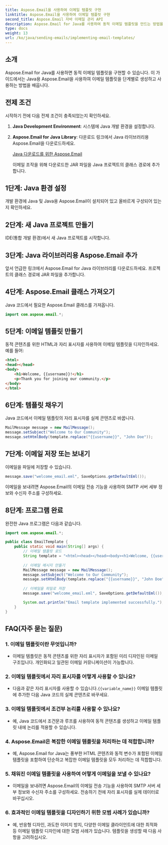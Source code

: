 ```yaml
---
title: Aspose.Email을 사용하여 이메일 템플릿 구현
linktitle: Aspose.Email을 사용하여 이메일 템플릿 구현
second_title: Aspose.Email 자바 이메일 관리 API
description: Aspose.Email for Java를 사용하여 동적 이메일 템플릿을 만드는 방법을 알아보세요. 효과적인 이메일 커뮤니케이션을 위한 코드 예제와 FAQ가 포함된 종합 가이드입니다.
type: docs
weight: 13
url: /ko/java/sending-emails/implementing-email-templates/
---
```


## 소개

Aspose.Email for Java를 사용하면 동적 이메일 템플릿을 구현할 수 있습니다. 이 가이드에서는 Java용 Aspose.Email을 사용하여 이메일 템플릿을 단계별로 생성하고 사용하는 방법을 배웁니다.

## 전제 조건

시작하기 전에 다음 전제 조건이 충족되었는지 확인하세요.

1. **Java Development Environment**: 시스템에 Java 개발 환경을 설정합니다.

2. **Aspose.Email for Java Library**: 다운로드 링크에서 Java 라이브러리용 Aspose.Email을 다운로드하세요.

   [Java 다운로드를 위한 Aspose.Email](https://releases.aspose.com/email/java/)

   이메일 조작을 위해 다운로드한 JAR 파일을 Java 프로젝트의 클래스 경로에 추가합니다.

## 1단계: Java 환경 설정

개발 환경에 Java 및 Java용 Aspose.Email이 설치되어 있고 올바르게 구성되어 있는지 확인하세요.

## 2단계: 새 Java 프로젝트 만들기

IDE(통합 개발 환경)에서 새 Java 프로젝트를 시작합니다.

## 3단계: Java 라이브러리용 Aspose.Email 추가

앞서 언급한 링크에서 Aspose.Email for Java 라이브러리를 다운로드하세요. 프로젝트의 클래스 경로에 JAR 파일을 추가합니다.

## 4단계: Aspose.Email 클래스 가져오기

Java 코드에서 필요한 Aspose.Email 클래스를 가져옵니다.

```java
import com.aspose.email.*;
```

## 5단계: 이메일 템플릿 만들기

동적 콘텐츠를 위한 HTML과 자리 표시자를 사용하여 이메일 템플릿을 디자인하세요. 예를 들어:

```html
<html>
<head></head>
<body>
    <h1>Welcome, {{username}}!</h1>
    <p>Thank you for joining our community.</p>
</body>
</html>
```

## 6단계: 템플릿 채우기

Java 코드에서 이메일 템플릿의 자리 표시자를 실제 콘텐츠로 바꿉니다.

```java
MailMessage message = new MailMessage();
message.setSubject("Welcome to Our Community");
message.setHtmlBody(template.replace("{{username}}", "John Doe"));
```

## 7단계: 이메일 저장 또는 보내기

이메일을 파일에 저장할 수 있습니다.

```java
message.save("welcome_email.eml", SaveOptions.getDefaultEml());
```

이메일을 보내려면 Aspose.Email의 이메일 전송 기능을 사용하여 SMTP 서버 세부 정보와 수신자 주소를 구성하세요.

## 8단계: 프로그램 완료

완전한 Java 프로그램은 다음과 같습니다.

```java
import com.aspose.email.*;

public class EmailTemplate {
    public static void main(String[] args) {
        // 이메일 템플릿 로드
        String template = "<html><head></head><body><h1>Welcome, {{username}}!</h1><p>Thank you for joining our community.</p></body></html>";
        
        // 이메일 메시지 만들기
        MailMessage message = new MailMessage();
        message.setSubject("Welcome to Our Community");
        message.setHtmlBody(template.replace("{{username}}", "John Doe"));
        
        // 이메일을 파일로 저장
        message.save("welcome_email.eml", SaveOptions.getDefaultEml());

        System.out.println("Email template implemented successfully.");
    }
}
```

## FAQ(자주 묻는 질문)

### 1. 이메일 템플릿이란 무엇입니까?
   - 이메일 템플릿은 동적 콘텐츠를 위한 자리 표시자가 포함된 미리 디자인된 이메일 구조입니다. 개인화되고 일관된 이메일 커뮤니케이션이 가능합니다.

### 2. 이메일 템플릿에서 자리 표시자를 어떻게 사용할 수 있나요?
   -  다음과 같은 자리 표시자를 사용할 수 있습니다.`{{variable_name}}` 이메일 템플릿에 추가한 다음 Java 코드의 실제 콘텐츠로 바꾸세요.

### 3. 이메일 템플릿에서 조건부 논리를 사용할 수 있나요?
   - 예, Java 코드에서 조건문과 루프를 사용하여 동적 콘텐츠를 생성하고 이메일 템플릿 내에 논리를 적용할 수 있습니다.

### 4. Aspose.Email은 복잡한 이메일 템플릿을 처리하는 데 적합합니까?
   - 예, Aspose.Email for Java는 풍부한 HTML 콘텐츠와 동적 변수가 포함된 이메일 템플릿을 포함하여 단순하고 복잡한 이메일 템플릿을 모두 처리하는 데 적합합니다.

### 5. 채워진 이메일 템플릿을 사용하여 어떻게 이메일을 보낼 수 있나요?
   - 이메일을 보내려면 Aspose.Email의 이메일 전송 기능을 사용하여 SMTP 서버 세부 정보와 수신자 주소를 구성하세요. 전송하기 전에 자리 표시자를 실제 데이터로 바꾸십시오.

### 6. 효과적인 이메일 템플릿을 디자인하기 위한 모범 사례가 있습니까?
   - 예, 반응형 디자인, 과도한 이미지 방지, 다양한 이메일 클라이언트에 대한 최적화 등 이메일 템플릿 디자인에 대한 모범 사례가 있습니다. 템플릿을 생성할 때 다음 사항을 고려하십시오.
